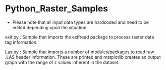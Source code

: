 # Python_Raster_Samples

* Please note that all input data types are hardcoded and need to be edited depending upon the situation.


exif.py  :  Sample that imports the exifread package to process raster data tag information.
 
 
 Las.py  :  Sample that imports a number of modules/packages to read raw .LAS header information. These are printed and matplotlib creates an output graph with the range of z values inherent in the dataset.
